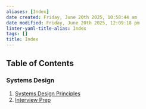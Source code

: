 ```yaml
---
aliases: [Index]
date created: Friday, June 20th 2025, 10:58:44 am
date modified: Friday, June 20th 2025, 12:09:18 pm
linter-yaml-title-alias: Index
tags: []
title: Index
---
```


## Table of Contents

### Systems Design

1. [Systems Design Principles](Systems%20Design/Principles/Principles.md)
2. [Interview Prep](Systems%20Design/Interview%20Prep/Interview%20Prep.md)
